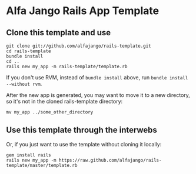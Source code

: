 # Alfa Jango Rails App Template

## Clone this template and use

```
git clone git://github.com/alfajango/rails-template.git
cd rails-template
bundle install
cd ..
rails new my_app -m rails-template/template.rb
```

If you don't use RVM, instead of `bundle install` above, run
`bundle install --without rvm`.

After the new app is generated, you may want to move it to a new
directory, so it's not in the cloned rails-template directory:

```
mv my_app ../some_other_directory
```

## Use this template through the interwebs

Or, if you just want to use the template without cloning it locally:

```
gem install rails
rails new my_app -m https://raw.github.com/alfajango/rails-template/master/template.rb
```
